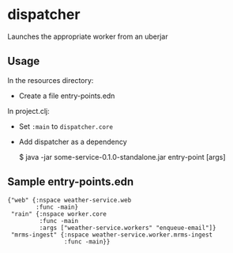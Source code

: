 # dispatcher

Launches the appropriate worker from an uberjar

## Usage
In the resources directory:
* Create a file entry-points.edn

In project.clj:
* Set `:main` to `dispatcher.core`
* Add dispatcher as a dependency

    $ java -jar some-service-0.1.0-standalone.jar entry-point [args]

## Sample entry-points.edn
    {"web" {:nspace weather-service.web
            :func -main}
     "rain" {:nspace worker.core
             :func -main
             :args ["weather-service.workers" "enqueue-email"]}
     "mrms-ingest" {:nspace weather-service.worker.mrms-ingest
                    :func -main}}
